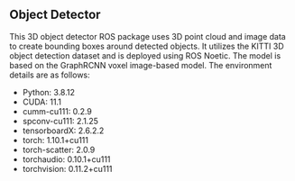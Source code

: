 ## Object Detector

This 3D object detector ROS package uses 3D point cloud and image data to create bounding boxes around detected objects. It utilizes the KITTI 3D object detection dataset and is deployed using ROS Noetic. The model is based on the GraphRCNN voxel image-based model. The environment details are as follows:

- Python: 3.8.12
- CUDA: 11.1
- cumm-cu111: 0.2.9
- spconv-cu111: 2.1.25
- tensorboardX: 2.6.2.2
- torch: 1.10.1+cu111
- torch-scatter: 2.0.9
- torchaudio: 0.10.1+cu111
- torchvision: 0.11.2+cu111